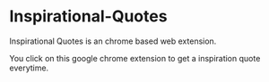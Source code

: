 # Inspirational-Quotes
Inspirational Quotes is an chrome based web extension.

You click on this google chrome extension to get a inspiration quote everytime.
